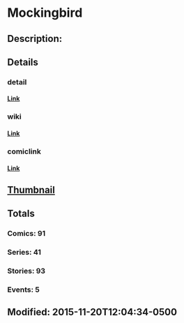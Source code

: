 # Mockingbird
## Description: 
## Details
### detail
#### [Link](http://marvel.com/comics/characters/1011220/mockingbird?utm_campaign=apiRef&utm_source=225578a89fc76f3d20fbffda5d17a88d)
### wiki
#### [Link](http://marvel.com/universe/Mockingbird?utm_campaign=apiRef&utm_source=225578a89fc76f3d20fbffda5d17a88d)
### comiclink
#### [Link](http://marvel.com/comics/characters/1011220/mockingbird?utm_campaign=apiRef&utm_source=225578a89fc76f3d20fbffda5d17a88d)
## [Thumbnail](http://i.annihil.us/u/prod/marvel/i/mg/9/b0/51e829af23af9.jpg)
## Totals
### Comics: 91
### Series: 41
### Stories: 93
### Events: 5
## Modified: 2015-11-20T12:04:34-0500